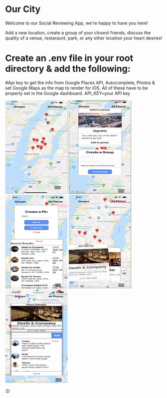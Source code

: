 # Our City

Welcome to our Social Reviewing App, we're happy to have you here!

Add a new location, create a group of your closest friends, discuss the quality of a venue, restaraunt, park, or any other location your heart desires!


# Create an .env file in your root directory & add the following:

#Api key to get the info from Google Places API, Autocomplete, Photos & set Google Maps as the map to render for iOS. All of these have to be properly set in the Google dashboard.
API_KEY=your API key


<!-- ![image info](./test.png) -->
<img src="assets/test.png" width="200" height="300">
<img src="assets/nightLife.png" width="200" height="300">
<img src="assets/death&company.png" width="200" height="300">
<img src="assets/allTags.png" width="200" height="300">
<img src="assets/singleTag.png" width="200" height="300">


:D
